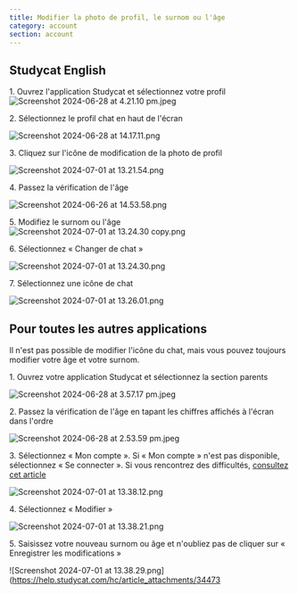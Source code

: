```yaml
---
title: Modifier la photo de profil, le surnom ou l'âge
category: account
section: account
---
```

## Studycat English

1\. Ouvrez l'application Studycat et sélectionnez votre profil![Screenshot 2024-06-28 at 4.21.10 pm.jpeg](https://help.studycat.com/hc/article_attachments/34473186682009)

2\. Sélectionnez le profil chat en haut de l'écran

![Screenshot 2024-06-28 at 14.17.11.png](https://help.studycat.com/hc/article_attachments/34473186684953)

3\. Cliquez sur l'icône de modification de la photo de profil

![Screenshot 2024-07-01 at 13.21.54.png](https://help.studycat.com/hc/article_attachments/34473186707865)

4\. Passez la vérification de l'âge

![Screenshot 2024-06-26 at 14.53.58.png](https://help.studycat.com/hc/article_attachments/34473186715801)

5\. Modifiez le surnom ou l'âge![Screenshot 2024-07-01 at 13.24.30 copy.png](https://help.studycat.com/hc/article_attachments/34473186721561)

6\. Sélectionnez « Changer de chat »

![Screenshot 2024-07-01 at 13.24.30.png](https://help.studycat.com/hc/article_attachments/34473186726041)

7\. Sélectionnez une icône de chat

![Screenshot 2024-07-01 at 13.26.01.png](https://help.studycat.com/hc/article_attachments/34473149798937)

## Pour toutes les autres applications

Il n'est pas possible de modifier l'icône du chat, mais vous pouvez toujours modifier votre âge et votre surnom.

1\. Ouvrez votre application Studycat et sélectionnez la section parents

![Screenshot 2024-06-28 at 3.57.17 pm.jpeg](https://help.studycat.com/hc/article_attachments/34473149804697)

2\. Passez la vérification de l'âge en tapant les chiffres affichés à l'écran dans l'ordre

![Screenshot 2024-06-28 at 2.53.59 pm.jpeg](https://help.studycat.com/hc/article_attachments/34473149807641)

3\. Sélectionnez « Mon compte ». Si « Mon compte » n'est pas disponible, sélectionnez « Se connecter ». Si vous rencontrez des difficultés, [consultez cet article](https://help.studycat.com/hc/en-us/articles/360051281554-Access-your-free-trial-or-subscription)

![Screenshot 2024-07-01 at 13.38.12.png](https://help.studycat.com/hc/article_attachments/34473149811993)

4\. Sélectionnez « Modifier »

![Screenshot 2024-07-01 at 13.38.21.png](https://help.studycat.com/hc/article_attachments/34473186746521)

5\. Saisissez votre nouveau surnom ou âge et n'oubliez pas de cliquer sur « Enregistrer les modifications »

![Screenshot 2024-07-01 at 13.38.29.png](https://help.studycat.com/hc/article_attachments/34473